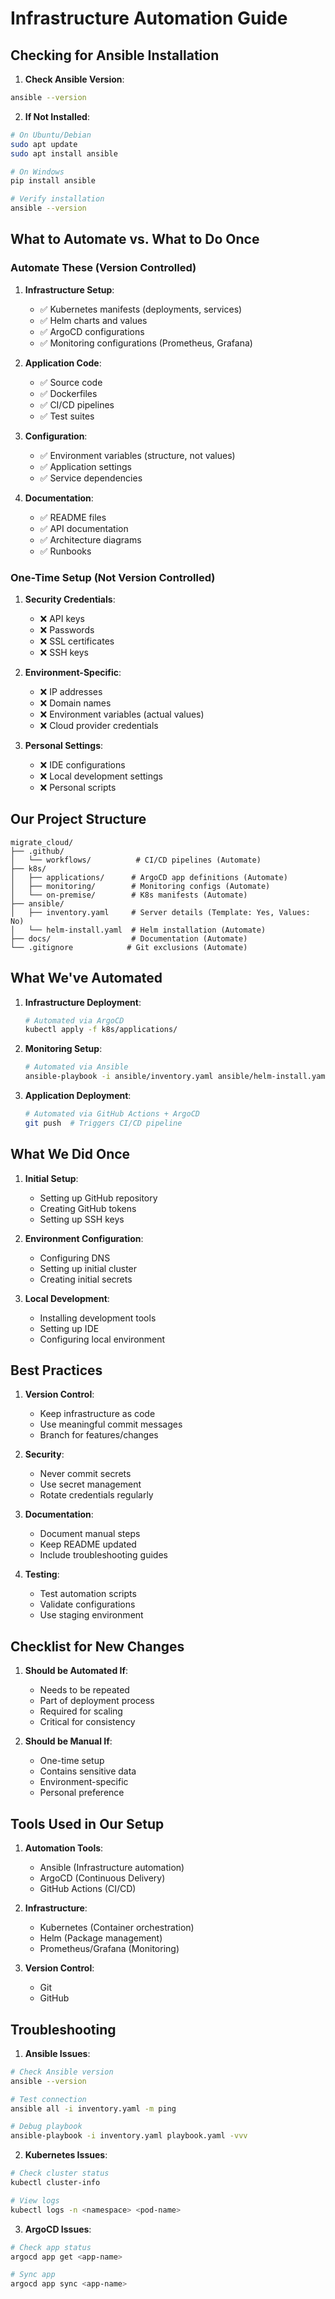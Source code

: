 # Infrastructure Automation Guide

## Checking for Ansible Installation

1. **Check Ansible Version**:
```bash
ansible --version
```

2. **If Not Installed**:
```bash
# On Ubuntu/Debian
sudo apt update
sudo apt install ansible

# On Windows
pip install ansible

# Verify installation
ansible --version
```

## What to Automate vs. What to Do Once

### Automate These (Version Controlled)

1. **Infrastructure Setup**:
   - ✅ Kubernetes manifests (deployments, services)
   - ✅ Helm charts and values
   - ✅ ArgoCD configurations
   - ✅ Monitoring configurations (Prometheus, Grafana)

2. **Application Code**:
   - ✅ Source code
   - ✅ Dockerfiles
   - ✅ CI/CD pipelines
   - ✅ Test suites

3. **Configuration**:
   - ✅ Environment variables (structure, not values)
   - ✅ Application settings
   - ✅ Service dependencies

4. **Documentation**:
   - ✅ README files
   - ✅ API documentation
   - ✅ Architecture diagrams
   - ✅ Runbooks

### One-Time Setup (Not Version Controlled)

1. **Security Credentials**:
   - ❌ API keys
   - ❌ Passwords
   - ❌ SSL certificates
   - ❌ SSH keys

2. **Environment-Specific**:
   - ❌ IP addresses
   - ❌ Domain names
   - ❌ Environment variables (actual values)
   - ❌ Cloud provider credentials

3. **Personal Settings**:
   - ❌ IDE configurations
   - ❌ Local development settings
   - ❌ Personal scripts

## Our Project Structure

```
migrate_cloud/
├── .github/
│   └── workflows/          # CI/CD pipelines (Automate)
├── k8s/
│   ├── applications/      # ArgoCD app definitions (Automate)
│   ├── monitoring/        # Monitoring configs (Automate)
│   └── on-premise/        # K8s manifests (Automate)
├── ansible/
│   ├── inventory.yaml     # Server details (Template: Yes, Values: No)
│   └── helm-install.yaml  # Helm installation (Automate)
├── docs/                  # Documentation (Automate)
└── .gitignore            # Git exclusions (Automate)
```

## What We've Automated

1. **Infrastructure Deployment**:
   ```bash
   # Automated via ArgoCD
   kubectl apply -f k8s/applications/
   ```

2. **Monitoring Setup**:
   ```bash
   # Automated via Ansible
   ansible-playbook -i ansible/inventory.yaml ansible/helm-install.yaml
   ```

3. **Application Deployment**:
   ```bash
   # Automated via GitHub Actions + ArgoCD
   git push  # Triggers CI/CD pipeline
   ```

## What We Did Once

1. **Initial Setup**:
   - Setting up GitHub repository
   - Creating GitHub tokens
   - Setting up SSH keys

2. **Environment Configuration**:
   - Configuring DNS
   - Setting up initial cluster
   - Creating initial secrets

3. **Local Development**:
   - Installing development tools
   - Setting up IDE
   - Configuring local environment

## Best Practices

1. **Version Control**:
   - Keep infrastructure as code
   - Use meaningful commit messages
   - Branch for features/changes

2. **Security**:
   - Never commit secrets
   - Use secret management
   - Rotate credentials regularly

3. **Documentation**:
   - Document manual steps
   - Keep README updated
   - Include troubleshooting guides

4. **Testing**:
   - Test automation scripts
   - Validate configurations
   - Use staging environment

## Checklist for New Changes

1. **Should be Automated If**:
   - Needs to be repeated
   - Part of deployment process
   - Required for scaling
   - Critical for consistency

2. **Should be Manual If**:
   - One-time setup
   - Contains sensitive data
   - Environment-specific
   - Personal preference

## Tools Used in Our Setup

1. **Automation Tools**:
   - Ansible (Infrastructure automation)
   - ArgoCD (Continuous Delivery)
   - GitHub Actions (CI/CD)

2. **Infrastructure**:
   - Kubernetes (Container orchestration)
   - Helm (Package management)
   - Prometheus/Grafana (Monitoring)

3. **Version Control**:
   - Git
   - GitHub

## Troubleshooting

1. **Ansible Issues**:
```bash
# Check Ansible version
ansible --version

# Test connection
ansible all -i inventory.yaml -m ping

# Debug playbook
ansible-playbook -i inventory.yaml playbook.yaml -vvv
```

2. **Kubernetes Issues**:
```bash
# Check cluster status
kubectl cluster-info

# View logs
kubectl logs -n <namespace> <pod-name>
```

3. **ArgoCD Issues**:
```bash
# Check app status
argocd app get <app-name>

# Sync app
argocd app sync <app-name>
```
